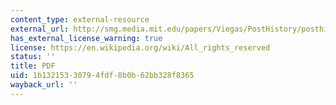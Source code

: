 ```yaml
---
content_type: external-resource
external_url: http://smg.media.mit.edu/papers/Viegas/PostHistory/posthistory_snf.pdf
has_external_license_warning: true
license: https://en.wikipedia.org/wiki/All_rights_reserved
status: ''
title: PDF
uid: 1b132153-3079-4fdf-8b0b-62bb328f8365
wayback_url: ''
---
```

